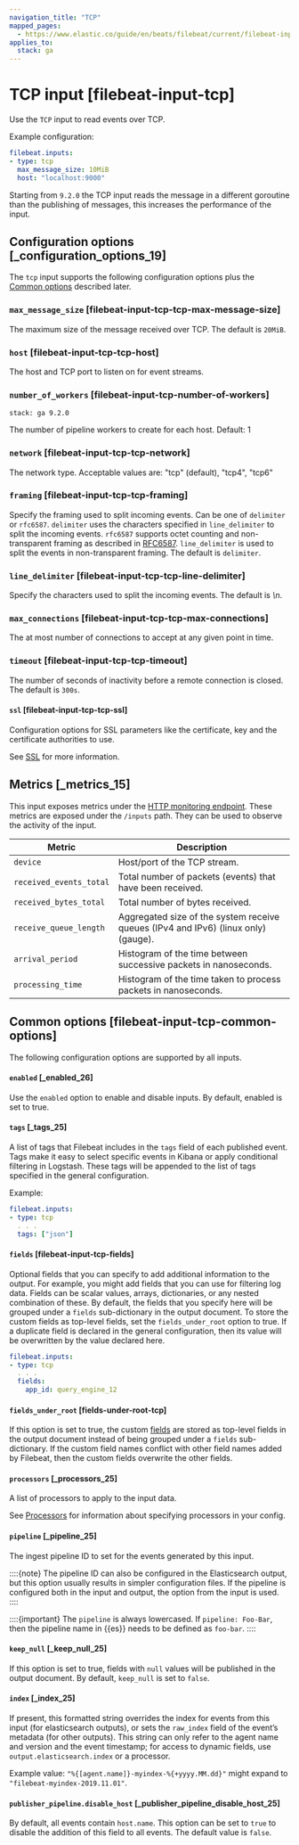 ```yaml
---
navigation_title: "TCP"
mapped_pages:
  - https://www.elastic.co/guide/en/beats/filebeat/current/filebeat-input-tcp.html
applies_to:
  stack: ga
---
```


# TCP input [filebeat-input-tcp]


Use the `TCP` input to read events over TCP.

Example configuration:

```yaml
filebeat.inputs:
- type: tcp
  max_message_size: 10MiB
  host: "localhost:9000"
```

Starting from `9.2.0` the TCP input reads the message in a different
goroutine than the publishing of messages, this increases the
performance of the input.

## Configuration options [_configuration_options_19]

The `tcp` input supports the following configuration options plus the [Common options](#filebeat-input-tcp-common-options) described later.


### `max_message_size` [filebeat-input-tcp-tcp-max-message-size]

The maximum size of the message received over TCP. The default is `20MiB`.


### `host` [filebeat-input-tcp-tcp-host]

The host and TCP port to listen on for event streams.

### `number_of_workers` [filebeat-input-tcp-number-of-workers]
```{applies_to}
stack: ga 9.2.0
```

The number of pipeline workers to create for each host. Default: 1


### `network` [filebeat-input-tcp-tcp-network]

The network type. Acceptable values are: "tcp" (default), "tcp4", "tcp6"


### `framing` [filebeat-input-tcp-tcp-framing]

Specify the framing used to split incoming events.  Can be one of `delimiter` or `rfc6587`.  `delimiter` uses the characters specified in `line_delimiter` to split the incoming events.  `rfc6587` supports octet counting and non-transparent framing as described in [RFC6587](https://tools.ietf.org/html/rfc6587).  `line_delimiter` is used to split the events in non-transparent framing.  The default is `delimiter`.


### `line_delimiter` [filebeat-input-tcp-tcp-line-delimiter]

Specify the characters used to split the incoming events. The default is *\n*.


### `max_connections` [filebeat-input-tcp-tcp-max-connections]

The at most number of connections to accept at any given point in time.


### `timeout` [filebeat-input-tcp-tcp-timeout]

The number of seconds of inactivity before a remote connection is closed. The default is `300s`.


#### `ssl` [filebeat-input-tcp-tcp-ssl]

Configuration options for SSL parameters like the certificate, key and the certificate authorities to use.

See [SSL](/reference/filebeat/configuration-ssl.md) for more information.


## Metrics [_metrics_15]

This input exposes metrics under the [HTTP monitoring endpoint](/reference/filebeat/http-endpoint.md). These metrics are exposed under the `/inputs` path. They can be used to observe the activity of the input.

| Metric | Description |
| --- | --- |
| `device` | Host/port of the TCP stream. |
| `received_events_total` | Total number of packets (events) that have been received. |
| `received_bytes_total` | Total number of bytes received. |
| `receive_queue_length` | Aggregated size of the system receive queues (IPv4 and IPv6) (linux only) (gauge). |
| `arrival_period` | Histogram of the time between successive packets in nanoseconds. |
| `processing_time` | Histogram of the time taken to process packets in nanoseconds. |


## Common options [filebeat-input-tcp-common-options]

The following configuration options are supported by all inputs.


#### `enabled` [_enabled_26]

Use the `enabled` option to enable and disable inputs. By default, enabled is set to true.


#### `tags` [_tags_25]

A list of tags that Filebeat includes in the `tags` field of each published event. Tags make it easy to select specific events in Kibana or apply conditional filtering in Logstash. These tags will be appended to the list of tags specified in the general configuration.

Example:

```yaml
filebeat.inputs:
- type: tcp
  . . .
  tags: ["json"]
```


#### `fields` [filebeat-input-tcp-fields]

Optional fields that you can specify to add additional information to the output. For example, you might add fields that you can use for filtering log data. Fields can be scalar values, arrays, dictionaries, or any nested combination of these. By default, the fields that you specify here will be grouped under a `fields` sub-dictionary in the output document. To store the custom fields as top-level fields, set the `fields_under_root` option to true. If a duplicate field is declared in the general configuration, then its value will be overwritten by the value declared here.

```yaml
filebeat.inputs:
- type: tcp
  . . .
  fields:
    app_id: query_engine_12
```


#### `fields_under_root` [fields-under-root-tcp]

If this option is set to true, the custom [fields](#filebeat-input-tcp-fields) are stored as top-level fields in the output document instead of being grouped under a `fields` sub-dictionary. If the custom field names conflict with other field names added by Filebeat, then the custom fields overwrite the other fields.


#### `processors` [_processors_25]

A list of processors to apply to the input data.

See [Processors](/reference/filebeat/filtering-enhancing-data.md) for information about specifying processors in your config.


#### `pipeline` [_pipeline_25]

The ingest pipeline ID to set for the events generated by this input.

::::{note}
The pipeline ID can also be configured in the Elasticsearch output, but this option usually results in simpler configuration files. If the pipeline is configured both in the input and output, the option from the input is used.
::::


::::{important}
The `pipeline` is always lowercased. If `pipeline: Foo-Bar`, then the pipeline name in {{es}} needs to be defined as `foo-bar`.
::::



#### `keep_null` [_keep_null_25]

If this option is set to true, fields with `null` values will be published in the output document. By default, `keep_null` is set to `false`.


#### `index` [_index_25]

If present, this formatted string overrides the index for events from this input (for elasticsearch outputs), or sets the `raw_index` field of the event’s metadata (for other outputs). This string can only refer to the agent name and version and the event timestamp; for access to dynamic fields, use `output.elasticsearch.index` or a processor.

Example value: `"%{[agent.name]}-myindex-%{+yyyy.MM.dd}"` might expand to `"filebeat-myindex-2019.11.01"`.


#### `publisher_pipeline.disable_host` [_publisher_pipeline_disable_host_25]

By default, all events contain `host.name`. This option can be set to `true` to disable the addition of this field to all events. The default value is `false`.


